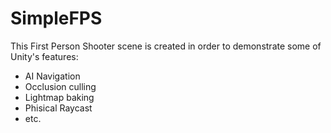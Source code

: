 # SimpleFPS

This First Person Shooter scene is created in order to demonstrate some of Unity's features:
- AI Navigation
- Occlusion culling
- Lightmap baking
- Phisical Raycast
- etc.